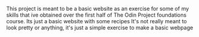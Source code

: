 This project is meant to be a basic website as an exercise for some of my skills that ive obtained over the first half of The Odin Project foundations course.
Its just a basic website with some recipes
It's not really meant to look pretty or anything, it's just a simple exercise to make a basic webpage